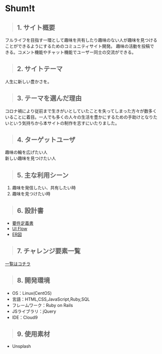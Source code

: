 # Shum!t

>## 1. サイト概要
フルライフを目指す一環として趣味を共有したり趣味のない人が趣味を見つけることができるようにするためのコミュニティサイト開発。
趣味の活動を投稿できる。コメント機能やチャット機能でユーザー同士の交流ができる。

>## 2. サイトテーマ
人生に新しい豊かさを。

>## 3. テーマを選んだ理由
コロナ禍により従前まで生きがいとしていたことを失ってしまった方々が数多くいることに着目。一人でも多くの人々の生活を豊かにするための手助けとなりたいという気持ちから本サイトの制作を志すにいたりました。

>## 4. ターゲットユーザ
趣味の輪を広げたい人  
新しい趣味を見つけたい人


>## 5. 主な利用シーン
1. 趣味を発信したい、共有したい時
1. 趣味を見つけたい時

>## 6. 設計書
- [要件定義書](https://docs.google.com/document/d/1rA84kX-Q3cZoraL2VpeyeylwLQo_yDJTmmYUs-vmDEI/edit?usp=sharing)  
- [UI Flow](https://drive.google.com/file/d/1wy6lnmqN9tlWsEKXjgifKauOYzqZm3rQ/view?usp=sharing)  
- [ER図](https://drive.google.com/file/d/1MkigWDfElkzksud1PK9tNzqTNHRwrenW/view?usp=sharing)


>## 7. チャレンジ要素一覧
[一覧はコチラ](https://docs.google.com/spreadsheets/d/18f55-CjFJG4yygua0Zc5HXNVoWJQL4HTYQFDRgddwms/edit?usp=sharing)

>## 8. 開発環境
- OS：Linux(CentOS)
- 言語：HTML,CSS,JavaScript,Ruby,SQL
- フレームワーク：Ruby on Rails
- JSライブラリ：jQuery
- IDE：Cloud9

>## 9. 使用素材
- Unsplash
